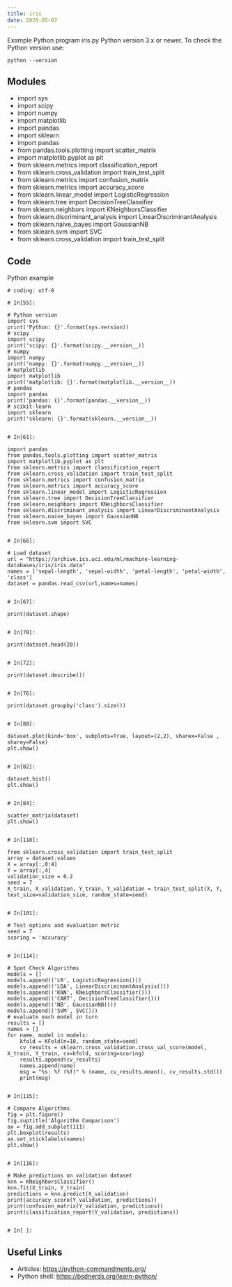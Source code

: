 ```yaml
---
title: iris
date: 2020-05-07
---
```

Example Python program iris.py
Python version 3.x or newer.
To check the Python version use:

    python --version

## Modules

* import sys
* import scipy
* import numpy
* import matplotlib
* import pandas
* import sklearn
* import pandas 
* from pandas.tools.plotting import scatter_matrix 
* import matplotlib.pyplot as plt
* from sklearn.metrics import classification_report
* from sklearn.cross_validation import train_test_split
* from sklearn.metrics import confusion_matrix
* from sklearn.metrics import accuracy_score 
* from sklearn.linear_model import LogisticRegression
* from sklearn.tree import DecisionTreeClassifier
* from sklearn.neighbors import KNeighborsClassifier
* from sklearn.discriminant_analysis import LinearDiscriminantAnalysis
* from sklearn.naive_bayes import GaussianNB
* from sklearn.svm import SVC
* from sklearn.cross_validation import train_test_split

## Code

Python example

    
    # coding: utf-8
    
    # In[55]:
    
    # Python version
    import sys
    print('Python: {}'.format(sys.version))
    # scipy
    import scipy
    print('scipy: {}'.format(scipy.__version__))
    # numpy
    import numpy
    print('numpy: {}'.format(numpy.__version__))
    # matplotlib
    import matplotlib
    print('matplotlib: {}'.format(matplotlib.__version__))
    # pandas
    import pandas
    print('pandas: {}'.format(pandas.__version__))
    # scikit-learn
    import sklearn
    print('sklearn: {}'.format(sklearn.__version__))
    
    
    # In[61]:
    
    import pandas 
    from pandas.tools.plotting import scatter_matrix 
    import matplotlib.pyplot as plt
    from sklearn.metrics import classification_report
    from sklearn.cross_validation import train_test_split
    from sklearn.metrics import confusion_matrix
    from sklearn.metrics import accuracy_score 
    from sklearn.linear_model import LogisticRegression
    from sklearn.tree import DecisionTreeClassifier
    from sklearn.neighbors import KNeighborsClassifier
    from sklearn.discriminant_analysis import LinearDiscriminantAnalysis
    from sklearn.naive_bayes import GaussianNB
    from sklearn.svm import SVC
    
    
    # In[66]:
    
    # Load dataset
    url = "https://archive.ics.uci.edu/ml/machine-learning-databases/iris/iris.data"
    names = ['sepal-length', 'sepal-width', 'petal-length', 'petal-width', 'class']
    dataset = pandas.read_csv(url,names=names)
    
    
    # In[67]:
    
    print(dataset.shape)
    
    
    # In[70]:
    
    print(dataset.head(20))
    
    
    # In[72]:
    
    print(dataset.describe())
    
    
    # In[76]:
    
    print(dataset.groupby('class').size())
    
    
    # In[80]:
    
    dataset.plot(kind='box', subplots=True, layout=(2,2), sharex=False , sharey=False)
    plt.show()
    
    
    # In[82]:
    
    dataset.hist()
    plt.show()
    
    
    # In[84]:
    
    scatter_matrix(dataset)
    plt.show()
    
    
    # In[118]:
    
    from sklearn.cross_validation import train_test_split
    array = dataset.values
    X = array[:,0:4]
    Y = array[:,4]
    validation_size = 0.2
    seed = 7
    X_train, X_validation, Y_train, Y_validation = train_test_split(X, Y, test_size=validation_size, random_state=seed)
    
    
    # In[101]:
    
    # Test options and evaluation metric
    seed = 7
    scoring = 'accuracy'
    
    
    # In[114]:
    
    # Spot Check Algorithms
    models = []
    models.append(('LR', LogisticRegression()))
    models.append(('LDA', LinearDiscriminantAnalysis()))
    models.append(('KNN', KNeighborsClassifier()))
    models.append(('CART', DecisionTreeClassifier()))
    models.append(('NB', GaussianNB()))
    models.append(('SVM', SVC()))
    # evaluate each model in turn
    results = []
    names = []
    for name, model in models:
        kfold = KFold(n=10, random_state=seed)
        cv_results = sklearn.cross_validation.cross_val_score(model, X_train, Y_train, cv=kfold, scoring=scoring)
        results.append(cv_results)
        names.append(name)
        msg = "%s: %f (%f)" % (name, cv_results.mean(), cv_results.std())
        print(msg)
    
    
    # In[115]:
    
    # Compare Algorithms
    fig = plt.figure()
    fig.suptitle('Algorithm Comparison')
    ax = fig.add_subplot(111)
    plt.boxplot(results)
    ax.set_xticklabels(names)
    plt.show()
    
    
    # In[116]:
    
    # Make predictions on validation dataset
    knn = KNeighborsClassifier()
    knn.fit(X_train, Y_train)
    predictions = knn.predict(X_validation)
    print(accuracy_score(Y_validation, predictions))
    print(confusion_matrix(Y_validation, predictions))
    print(classification_report(Y_validation, predictions))
    
    
    # In[ ]:
    
    
    
    

## Useful Links

- Articles: https://python-commandments.org/
- Python shell: https://bsdnerds.org/learn-python/
